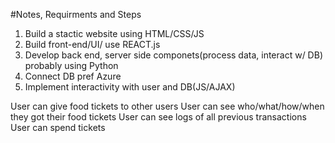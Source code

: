 #Notes, Requirments and Steps

1. Build a stactic website using HTML/CSS/JS
2. Build front-end/UI/ use REACT.js
3. Develop back end, server side componets(process data, interact w/ DB) probably using Python
4. Connect DB pref Azure
5. Implement interactivity with user and DB(JS/AJAX)

User can give food tickets to other users
User can see who/what/how/when they got their food tickets
User can see logs of all previous transactions
User can spend tickets
